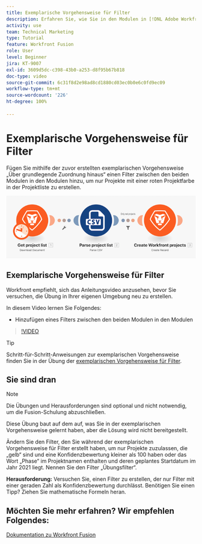 ```yaml
---
title: Exemplarische Vorgehensweise für Filter
description: Erfahren Sie, wie Sie in den Modulen in [!DNL Adobe Workfront Fusion]einen Filter zwischen zwei Modulen hinzufügen.
activity: use
team: Technical Marketing
type: Tutorial
feature: Workfront Fusion
role: User
level: Beginner
jira: KT-9007
exl-id: 3609d5dc-c398-43b0-a253-d8f95b67b818
doc-type: video
source-git-commit: 6c31f8d2e98ad8cd1880cd03ec0b0e6c0fd9ec09
workflow-type: tm+mt
source-wordcount: '226'
ht-degree: 100%

---
```


# Exemplarische Vorgehensweise für Filter

Fügen Sie mithilfe der zuvor erstellten exemplarischen Vorgehensweise „Über grundlegende Zuordnung hinaus“ einen Filter zwischen den beiden Modulen in den Modulen hinzu, um nur Projekte mit einer roten Projektfarbe in der Projektliste zu erstellen.

![Ein Bild des Fusion-Szenarios](assets/understand-the-basics-2.png)

## Exemplarische Vorgehensweise für Filter

Workfront empfiehlt, sich das Anleitungsvideo anzusehen, bevor Sie versuchen, die Übung in Ihrer eigenen Umgebung neu zu erstellen.

In diesem Video lernen Sie Folgendes:

* Hinzufügen eines Filters zwischen den beiden Modulen in den Modulen

>[!VIDEO](https://video.tv.adobe.com/v/335266/?quality=12&learn=on)

>[!TIP]
>
>Schritt-für-Schritt-Anweisungen zur exemplarischen Vorgehensweise finden Sie in der Übung der [exemplarischen Vorgehensweise für Filter](https://experienceleague.adobe.com/docs/workfront-learn/tutorials-workfront/fusion/exercises/filters.html?lang=de).

## Sie sind dran

>[!NOTE]
>
>Die Übungen und Herausforderungen sind optional und nicht notwendig, um die Fusion-Schulung abzuschließen.

Diese Übung baut auf dem auf, was Sie in der exemplarischen Vorgehensweise gelernt haben, aber die Lösung wird nicht bereitgestellt.

Ändern Sie den Filter, den Sie während der exemplarischen Vorgehensweise für Filter erstellt haben, um nur Projekte zuzulassen, die „gelb“ sind und eine Konfidenzbewertung kleiner als 100 haben oder das Wort „Phase“ im Projektnamen enthalten und deren geplantes Startdatum im Jahr 2021 liegt. Nennen Sie den Filter „Übungsfilter“.

**Herausforderung:** Versuchen Sie, einen Filter zu erstellen, der nur Filter mit einer geraden Zahl als Konfidenzbewertung durchlässt. Benötigen Sie einen Tipp? Ziehen Sie mathematische Formeln heran.

## Möchten Sie mehr erfahren? Wir empfehlen Folgendes:

[Dokumentation zu Workfront Fusion](https://experienceleague.adobe.com/docs/workfront/using/adobe-workfront-fusion/workfront-fusion-2.html?lang=de)
